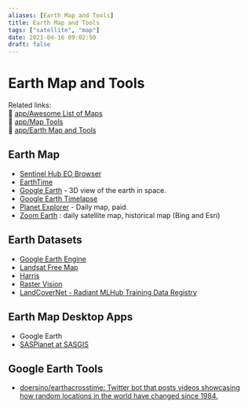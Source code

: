 ```yaml
---
aliases: [Earth Map and Tools]
title: Earth Map and Tools
tags: ["satellite", "map"]
date: 2021-04-16 09:02:50
draft: false
---
```


# Earth Map and Tools

Related links:  
🔗 [app/Awesome List of Maps](/app/map)  
🔗 [app/Map Tools](/app/map-tool)  
🔗 [app/Earth Map and Tools](/app/earth-map)  

## Earth Map

- [Sentinel Hub EO Browser](https://apps.sentinel-hub.com/eo-browser/)
- [EarthTime](https://earthtime.org/explore)
- [Google Earth](https://earth.google.com/web/) - 3D view of the earth in space.
- [Google Earth Timelapse](https://earthengine.google.com/timelapse/)
- [Planet Explorer](https://www.planet.com/explorer/) - Daily map, paid.
- [Zoom Earth](https://zoom.earth/) : daily satellite map, historical map (Bing and Esri)

## Earth Datasets

- [Google Earth Engine](https://developers.google.com/earth-engine/datasets)
- [Landsat Free Map](https://registry.opendata.aws/landsat-8/)
- [Harris](https://www.harrisgeospatial.com/Data-Imagery/Satellite-Imagery/High-Resolution)
- [Raster Vision](https://docs.rastervision.io/en/0.12/)
- [LandCoverNet - Radiant MLHub Training Data Registry](http://registry.mlhub.earth/10.34911/rdnt.d2ce8i/)

## Earth Map Desktop Apps

- Google Earth
- [SASPlanet at SASGIS](http://www.sasgis.org/sasplaneta/)

## Google Earth Tools

- [doersino/earthacrosstime: Twitter bot that posts videos showcasing how random locations in the world have changed since 1984.](https://github.com/doersino/earthacrosstime)
